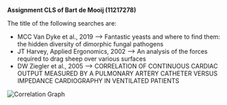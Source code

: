 **Assignment CLS of Bart de Mooij (11217278)**

The title of the following searches are:
* MCC Van Dyke et al., 2019 --> Fantastic yeasts and where to find them: the hidden diversity of dimorphic fungal pathogens
* JT Harvey, Applied Ergonomics, 2002 --> An analysis of the forces required to drag sheep over various surfaces
* DW Ziegler et al., 2005 --> CORRELATION OF CONTINUOUS CARDIAC OUTPUT MEASURED BY A PULMONARY ARTERY CATHETER VERSUS IMPEDANCE CARDIOGRAPHY IN VENTILATED PATIENTS

![Correlation Graph](/Users/bart/Pictures/WO_BeerConsumption.png)


